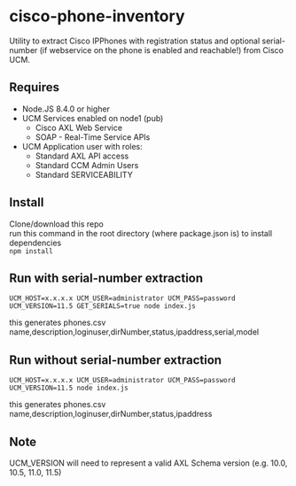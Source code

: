 # cisco-phone-inventory

Utility to extract Cisco IPPhones with registration status and optional serial-number (if webservice on the phone is enabled and reachable!) from Cisco UCM.

## Requires
- Node.JS 8.4.0 or higher  
- UCM Services enabled on node1 (pub)
  - Cisco AXL Web Service
  - SOAP - Real-Time Service APIs
- UCM Application user with roles:
  - Standard AXL API access
  - Standard CCM Admin Users
  - Standard SERVICEABILITY

## Install
Clone/download this repo  
run this command in the root directory (where package.json is) to install dependencies  
`npm install`

## Run with serial-number extraction
`UCM_HOST=x.x.x.x UCM_USER=administrator UCM_PASS=password UCM_VERSION=11.5 GET_SERIALS=true node index.js`  

this generates phones.csv  
name,description,loginuser,dirNumber,status,ipaddress,serial,model

## Run without serial-number extraction
`UCM_HOST=x.x.x.x UCM_USER=administrator UCM_PASS=password UCM_VERSION=11.5 node index.js`  

this generates phones.csv  
name,description,loginuser,dirNumber,status,ipaddress

## Note
UCM_VERSION will need to represent a valid AXL Schema version (e.g. 10.0, 10.5, 11.0, 11.5)
